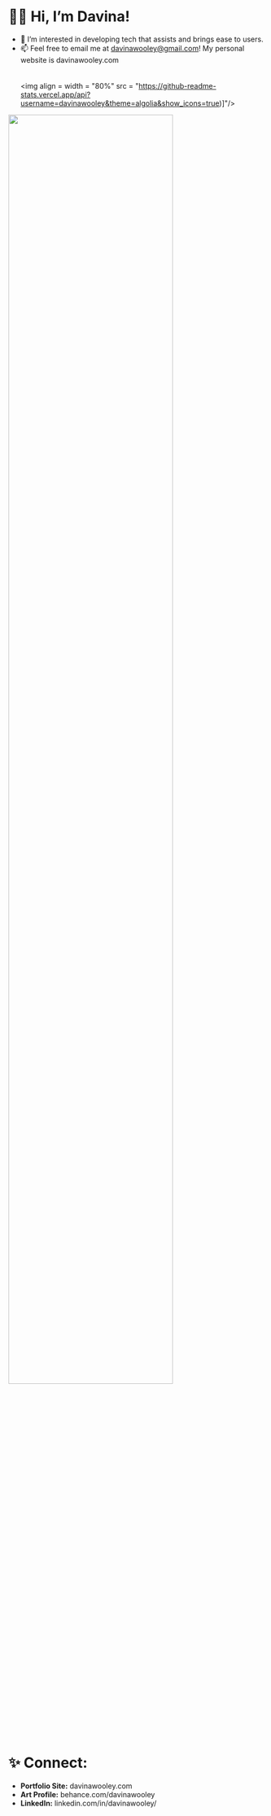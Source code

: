 # ✌🏾 Hi, I’m Davina!
- 👀 I’m interested in developing tech that assists and brings ease to users. 
- 📫 Feel free to email me at davinawooley@gmail.com!
My personal website is davinawooley.com
<br><br><br>
<img align =  width = "80%" src = "https://github-readme-stats.vercel.app/api?username=davinawooley&theme=algolia&show_icons=true)]"/>


<img width = "80%" src = "https://github-readme-stats.vercel.app/api/top-langs/?username=davinawooley&layout=compact&theme=algolia"/>




<br><br><br>
# ✨ Connect: <br>

- <b>Portfolio Site:</b> davinawooley.com <br>
- <b>Art Profile:</b>  behance.com/davinawooley <br>
- <b>LinkedIn:</b>  linkedin.com/in/davinawooley/ <br>
